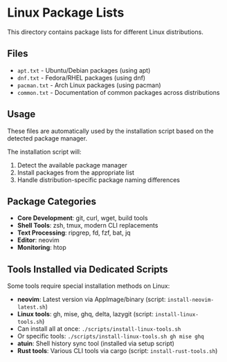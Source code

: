 # Linux Package Lists

This directory contains package lists for different Linux distributions.

## Files

- `apt.txt` - Ubuntu/Debian packages (using apt)
- `dnf.txt` - Fedora/RHEL packages (using dnf)
- `pacman.txt` - Arch Linux packages (using pacman)
- `common.txt` - Documentation of common packages across distributions

## Usage

These files are automatically used by the installation script based on the detected package manager.

The installation script will:
1. Detect the available package manager
1. Install packages from the appropriate list
1. Handle distribution-specific package naming differences

## Package Categories

- **Core Development**: git, curl, wget, build tools
- **Shell Tools**: zsh, tmux, modern CLI replacements
- **Text Processing**: ripgrep, fd, fzf, bat, jq
- **Editor**: neovim
- **Monitoring**: htop

## Tools Installed via Dedicated Scripts

Some tools require special installation methods on Linux:

- **neovim**: Latest version via AppImage/binary (script: `install-neovim-latest.sh`)
- **Linux tools**: gh, mise, ghq, delta, lazygit (script: `install-linux-tools.sh`)
- Can install all at once: `./scripts/install-linux-tools.sh`
- Or specific tools: `./scripts/install-linux-tools.sh gh mise ghq`
- **atuin**: Shell history sync tool (installed via setup script)
- **Rust tools**: Various CLI tools via cargo (script: `install-rust-tools.sh`)
